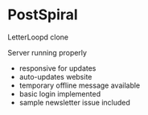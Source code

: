 # PostSpiral

LetterLoopd clone

Server running properly
- responsive for updates
- auto-updates website
- temporary offline message available
- basic login implemented
- sample newsletter issue included
